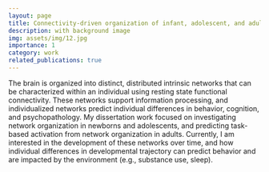 ```yaml
---
layout: page
title: Connectivity-driven organization of infant, adolescent, and adult brains
description: with background image
img: assets/img/12.jpg
importance: 1
category: work
related_publications: true
---
```


The brain is organized into distinct, distributed intrinsic networks that can be characterized within an individual using resting state functional connectivity. These networks support information processing, and individualized networks predict individual differences in behavior, cognition, and psychopathology. My dissertation work focused on investigating network organization in newborns and adolescents, and predicting task-based activation from network organization in adults. Currently, I am interested in the development of these networks over time, and how individual differences in developmental trajectory can predict behavior and are impacted by the environment (e.g., substance use, sleep).
